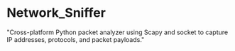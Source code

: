 # Network_Sniffer
"Cross-platform Python packet analyzer using Scapy and socket to capture IP addresses, protocols, and packet payloads."
